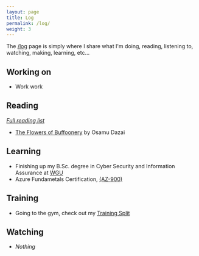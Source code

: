 ```yaml
---
layout: page
title: Log
permalink: /log/
weight: 3
---
```


The [/log](/log) page is simply where I share what I'm doing, reading, listening to, watching, making, learning, etc…

## Working on

- Work work

## Reading
*[Full reading list](https://www.goodreads.com/user/show/6505848-daniel)*

- [The Flowers of Buffoonery](https://www.goodreads.com/book/show/61340205-the-flowers-of-buffoonery) by Osamu Dazai

## Learning

- Finishing up my B.Sc. degree in Cyber Security and Information Assurance at [WGU](https://wgu.edu)
- Azure Fundametals Certification, [(AZ-900)](https://learn.microsoft.com/en-us/training/courses/az-900t00)

## Training

- Going to the gym, check out my [Training Split](/physical-training/)

## Watching

- *Nothing*
  